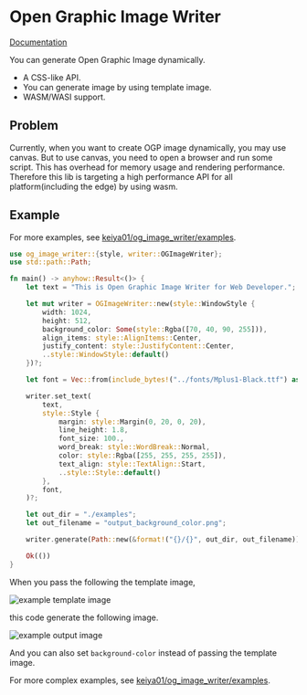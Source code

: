 # Open Graphic Image Writer

[Documentation](https://crates.io/crates/og_image_writer)

You can generate Open Graphic Image dynamically.

- A CSS-like API.
- You can generate image by using template image.
- WASM/WASI support.

## Problem

Currently, when you want to create OGP image dynamically, you may use canvas. But to use canvas, you need to open a browser and run some script.
This has overhead for memory usage and rendering performance.
Therefore this lib is targeting a high performance API for all platform(including the edge) by using wasm.

## Example

For more examples, see [keiya01/og_image_writer/examples](https://github.com/keiya01/og_image_writer/tree/main/examples).

```rust
use og_image_writer::{style, writer::OGImageWriter};
use std::path::Path;

fn main() -> anyhow::Result<()> {
    let text = "This is Open Graphic Image Writer for Web Developer.";

    let mut writer = OGImageWriter::new(style::WindowStyle {
        width: 1024,
        height: 512,
        background_color: Some(style::Rgba([70, 40, 90, 255])),
        align_items: style::AlignItems::Center,
        justify_content: style::JustifyContent::Center,
        ..style::WindowStyle::default()
    })?;

    let font = Vec::from(include_bytes!("../fonts/Mplus1-Black.ttf") as &[u8]);

    writer.set_text(
        text,
        style::Style {
            margin: style::Margin(0, 20, 0, 20),
            line_height: 1.8,
            font_size: 100.,
            word_break: style::WordBreak::Normal,
            color: style::Rgba([255, 255, 255, 255]),
            text_align: style::TextAlign::Start,
            ..style::Style::default()
        },
        font,
    )?;

    let out_dir = "./examples";
    let out_filename = "output_background_color.png";

    writer.generate(Path::new(&format!("{}/{}", out_dir, out_filename)))?;

    Ok(())
}
```

When you pass the following the template image,

![example template image](https://raw.githubusercontent.com/keiya01/og_image_writer/main/assets/og_template.png)

this code generate the following image.

![example output image](https://raw.githubusercontent.com/keiya01/og_image_writer/main/dev/snapshots/output_background_image.png)

And you can also set `background-color` instead of passing the template image.

For more complex examples, see [keiya01/og_image_writer/examples](https://github.com/keiya01/og_image_writer/tree/main/examples).
